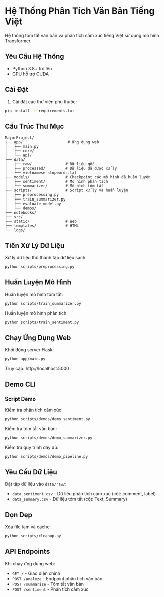 # Hệ Thống Phân Tích Văn Bản Tiếng Việt

Hệ thống tóm tắt văn bản và phân tích cảm xúc tiếng Việt sử dụng mô hình Transformer.

## Yêu Cầu Hệ Thống

- Python 3.8+ trở lên
- GPU hỗ trợ CUDA

## Cài Đặt

1. Cài đặt các thư viện phụ thuộc:
```bash
pip install -r requirements.txt
```

## Cấu Trúc Thư Mục

```
MajorProject/
├── app/                    # Ứng dụng web
│   ├── main.py            
│   ├── core/              
│   └── api/               
├── data/
│   ├── raw/               # Dữ liệu gốc
│   ├── processed/         # Dữ liệu đã được xử lý
│   └── vietnamese-stopwords.txt
├── models/                # Checkpoint các mô hình đã huấn luyện
│   ├── sentiment/         # Mô hình phân tích
│   └── summarizer/        # Mô hình tóm tắt
├── scripts/               # Script xử lý và huấn luyện
│   ├── preprocessing.py   
│   ├── train_summarizer.py
│   ├── evaluate_model.py
│   └── demos/             
├── notebooks/             
├── src/                   
├── static/                # Web
├── templates/             # HTML
└── logs/                  
```

## Tiền Xử Lý Dữ Liệu

Xử lý dữ liệu thô thành tập dữ liệu sạch:

```bash
python scripts/preprocessing.py
```

## Huấn Luyện Mô Hình

Huấn luyện mô hình tóm tắt:
```bash
python scripts/train_summarizer.py
```

Huấn luyện mô hình phân tích:
```bash
python scripts/train_sentiment.py
```

## Chạy Ứng Dụng Web

Khởi động server Flask:
```bash
python app/main.py
```

Truy cập: http://localhost:5000

## Demo CLI

### Script Demo

Kiểm tra phân tích cảm xúc:
```bash
python scripts/demos/demo_sentiment.py
```

Kiểm tra tóm tắt văn bản:
```bash
python scripts/demos/demo_summarizer.py
```

Kiểm tra quy trình đầy đủ:
```bash
python scripts/demos/demo_pipeline.py
```

## Yêu Cầu Dữ Liệu

Đặt tập dữ liệu vào `data/raw/`:
- `data_sentiment.csv` - Dữ liệu phân tích cảm xúc (cột: comment, label)
- `data_summary.csv` - Dữ liệu tóm tắt (cột: Text, Summary)


## Dọn Dẹp

Xóa file tạm và cache:
```bash
python scripts/cleanup.py
```

## API Endpoints

Khi chạy ứng dụng web:

- `GET /` - Giao diện chính
- `POST /analyze` - Endpoint phân tích văn bản
- `POST /summarize` - Tóm tắt văn bản
- `POST /sentiment` - Phân tích cảm xúc